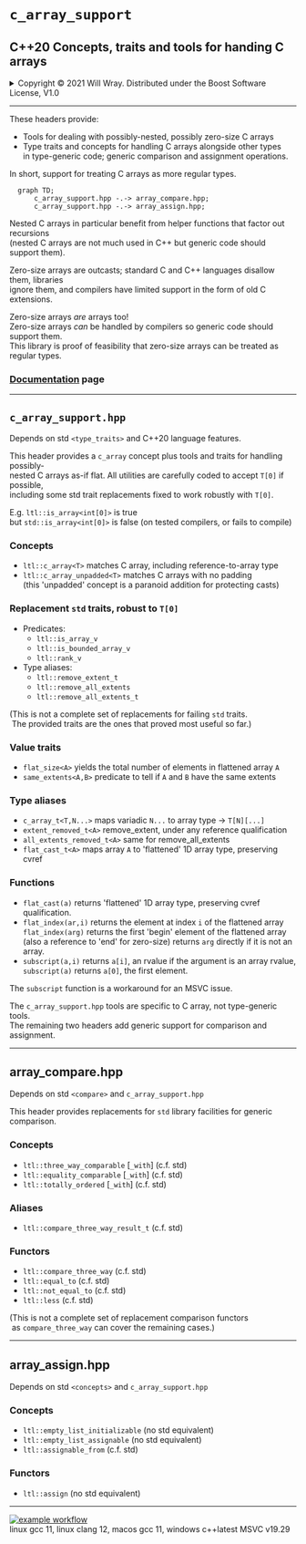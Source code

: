 # **`c_array_support`**

## C++20 Concepts, traits and tools for handing C arrays

<details><summary>Copyright &copy; 2021 Will Wray. Distributed under the Boost Software License, V1.0</summary>

### **Boost Software License** - Version 1.0 - August 17th, 2003

```txt
Permission is hereby granted, free of charge, to any person or organization
obtaining a copy of the software and accompanying documentation covered by
this license (the "Software") to use, reproduce, display, distribute,
execute, and transmit the Software, and to prepare derivative works of the
Software, and to permit third-parties to whom the Software is furnished to
do so, all subject to the following:

The copyright notices in the Software and this entire statement, including
the above license grant, this restriction and the following disclaimer,
must be included in all copies of the Software, in whole or in part, and
all derivative works of the Software, unless such copies or derivative
works are solely in the form of machine-executable object code generated by
a source language processor.

THE SOFTWARE IS PROVIDED "AS IS", WITHOUT WARRANTY OF ANY KIND, EXPRESS OR
IMPLIED, INCLUDING BUT NOT LIMITED TO THE WARRANTIES OF MERCHANTABILITY,
FITNESS FOR A PARTICULAR PURPOSE, TITLE AND NON-INFRINGEMENT. IN NO EVENT
SHALL THE COPYRIGHT HOLDERS OR ANYONE DISTRIBUTING THE SOFTWARE BE LIABLE
FOR ANY DAMAGES OR OTHER LIABILITY, WHETHER IN CONTRACT, TORT OR OTHERWISE,
ARISING FROM, OUT OF OR IN CONNECTION WITH THE SOFTWARE OR THE USE OR OTHER
DEALINGS IN THE SOFTWARE.
```

[![License](https://img.shields.io/badge/license-boost%201.0-blue.svg)](https://www.boost.org/LICENSE_1_0.txt)

Also at [boost.org](http://www.boost.org/LICENSE_1_0.txt) and accompanying file [LICENSE](LICENSE)

</details>

------------

These headers provide:

* Tools for dealing with possibly-nested, possibly zero-size C arrays
* Type traits and concepts for handling C arrays alongside other types  
in type-generic code; generic comparison and assignment operations.

In short, support for treating C arrays as more regular types.

```mermaid
  graph TD;
      c_array_support.hpp -.-> array_compare.hpp;
      c_array_support.hpp -.-> array_assign.hpp;

```

Nested C arrays in particular benefit from helper functions that factor out recursions  
(nested C arrays are not much used in C++ but generic code should support them).

Zero-size arrays are outcasts; standard C and C++ languages disallow them, libraries  
ignore them, and compilers have limited support in the form of old C extensions.

Zero-size arrays _are_ arrays too!  
Zero-size arrays _can_ be handled by compilers so generic code should support them.  
This library is proof of feasibility that zero-size arrays can be treated as regular types.

### [Documentation](#documentation.md) page

------------

## `c_array_support.hpp`

Depends on std `<type_traits>` and C++20 language features. 

This header provides a `c_array` concept plus tools and traits for handling possibly-  
nested C arrays as-if flat. All utilities are carefully coded to accept `T[0]` if possible,  
including some std trait replacements fixed to work robustly with `T[0]`.

E.g. `ltl::is_array<int[0]>` is true  
but `std::is_array<int[0]>` is false (on tested compilers, or fails to compile)

### Concepts

* `ltl::c_array<T>`          matches C array, including reference-to-array type
* `ltl::c_array_unpadded<T>` matches C arrays with no padding  
(this 'unpadded' concept is a paranoid addition for protecting casts)

### Replacement `std` traits, robust to `T[0]`
* Predicates:
  * `ltl::is_array_v`
  * `ltl::is_bounded_array_v`
  * `ltl::rank_v`
* Type aliases:
  * `ltl::remove_extent_t`
  * `ltl::remove_all_extents`
  * `ltl::remove_all_extents_t`

(This is not a complete set of replacements
for failing `std` traits.  
&nbsp;The provided traits are the ones that proved most useful so far.)

### Value traits

* `flat_size<A>` yields the total number of elements in flattened array `A`
* `same_extents<A,B>` predicate to tell if `A` and `B` have the same extents

### Type aliases

* `c_array_t<T,N...>` maps variadic `N...` to array type -> `T[N][...]`
* `extent_removed_t<A>` remove_extent, under any reference qualification
* `all_extents_removed_t<A>` same for remove_all_extents
* `flat_cast_t<A>` maps array `A` to 'flattened' 1D array type, preserving cvref

### Functions

* `flat_cast(a)` returns 'flattened' 1D array type, preserving cvref qualification.
* `flat_index(ar,i)` returns the element at index `i` of the flattened array  
`flat_index(arg)` returns  the first 'begin' element of the flattened array  
 (also a reference to 'end' for zero-size) returns `arg` directly if it is not an array.
* `subscript(a,i)` returns `a[i]`, an rvalue if the argument is an array rvalue,  
`subscript(a)` returns `a[0]`, the first element.

The `subscript` function is a workaround for an MSVC issue.

The `c_array_support.hpp` tools are specific to C array, not type-generic tools.  
The remaining two headers add generic support for comparison and assignment.

------------

## array_compare.hpp

Depends on std `<compare>` and `c_array_support.hpp`

This header provides replacements for `std` library facilities
for generic comparison.

### Concepts

* `ltl::three_way_comparable` [`_with`] (c.f. std)
* `ltl::equality_comparable`  [`_with`] (c.f. std)
* `ltl::totally_ordered`      [`_with`] (c.f. std)

### Aliases

* `ltl::compare_three_way_result_t` (c.f. std)

### Functors

* `ltl::compare_three_way`     (c.f. std)
* `ltl::equal_to`              (c.f. std)
* `ltl::not_equal_to`          (c.f. std)
* `ltl::less`                  (c.f. std)

(This is not a complete set of replacement 
comparison functors  
&nbsp;as `compare_three_way` can cover the remaining cases.)

------------

## array_assign.hpp

Depends on std `<concepts>` and `c_array_support.hpp`

### Concepts

* `ltl::empty_list_initializable` (no std equivalent)
* `ltl::empty_list_assignable` (no std equivalent)
* `ltl::assignable_from` (c.f. std)

### Functors

* `ltl::assign` (no std equivalent)

-----
[![example workflow](https://github.com/willwray/c_array_support/actions/workflows/ci.yml/badge.svg)](https://github.com/willwray/c_array_support/actions)  
linux gcc 11, linux clang 12, macos gcc 11, windows c++latest MSVC v19.29
